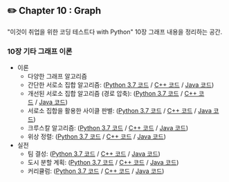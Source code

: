 ## **✏️ Chapter 10 : Graph**
"이것이 취업을 위한 코딩 테스트다 with Python" 10장 그래프 내용을 정리하는 공간.  

### **10장 기타 그래프 이론**

- 이론
    - 다양한 그래프 알고리즘
    - 간단한 서로소 집합 알고리즘: ([Python 3.7 코드](https://github.com/ndb796/python-for-coding-test/blob/master/10/1.py) / [C++ 코드](https://github.com/ndb796/python-for-coding-test/blob/master/10/1.cpp) / [Java 코드](https://github.com/ndb796/python-for-coding-test/blob/master/10/1.java))
    - 개선된 서로소 집합 알고리즘 (경로 압축): ([Python 3.7 코드](https://github.com/ndb796/python-for-coding-test/blob/master/10/3.py) / [C++ 코드](https://github.com/ndb796/python-for-coding-test/blob/master/10/3.cpp) / [Java 코드](https://github.com/ndb796/python-for-coding-test/blob/master/10/3.java))
    - 서로소 집합을 활용한 사이클 판별: ([Python 3.7 코드](https://github.com/ndb796/python-for-coding-test/blob/master/10/4.py) / [C++ 코드](https://github.com/ndb796/python-for-coding-test/blob/master/10/4.cpp) / [Java 코드](https://github.com/ndb796/python-for-coding-test/blob/master/10/4.java))
    - 크루스칼 알고리즘: ([Python 3.7 코드](https://github.com/ndb796/python-for-coding-test/blob/master/10/5.py) / [C++ 코드](https://github.com/ndb796/python-for-coding-test/blob/master/10/5.cpp) / [Java 코드](https://github.com/ndb796/python-for-coding-test/blob/master/10/5.java))
    - 위상 정렬: ([Python 3.7 코드](https://github.com/ndb796/python-for-coding-test/blob/master/10/6.py) / [C++ 코드](https://github.com/ndb796/python-for-coding-test/blob/master/10/6.cpp) / [Java 코드](https://github.com/ndb796/python-for-coding-test/blob/master/10/6.java))
- 실전
    - 팀 결성: ([Python 3.7 코드](https://github.com/ndb796/python-for-coding-test/blob/master/10/7.py) / [C++ 코드](https://github.com/ndb796/python-for-coding-test/blob/master/10/7.cpp) / [Java 코드](https://github.com/ndb796/python-for-coding-test/blob/master/10/7.java))
    - 도시 분할 계획: ([Python 3.7 코드](https://github.com/ndb796/python-for-coding-test/blob/master/10/8.py) / [C++ 코드](https://github.com/ndb796/python-for-coding-test/blob/master/10/8.cpp) / [Java 코드](https://github.com/ndb796/python-for-coding-test/blob/master/10/8.java))
    - 커리큘럼: ([Python 3.7 코드](https://github.com/ndb796/python-for-coding-test/blob/master/10/9.py) / [C++ 코드](https://github.com/ndb796/python-for-coding-test/blob/master/10/9.cpp) / [Java 코드](https://github.com/ndb796/python-for-coding-test/blob/master/10/9.java))